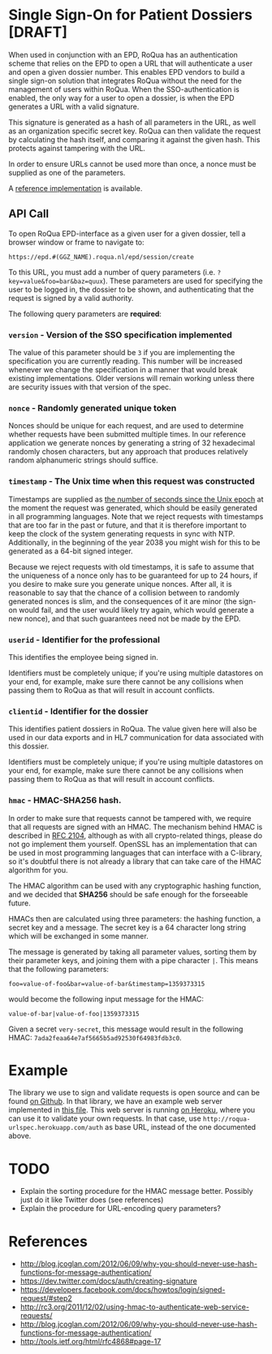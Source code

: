 Single Sign-On for Patient Dossiers [DRAFT]
===========================================

When used in conjunction with an EPD, RoQua has an authentication scheme that relies on the EPD to open a URL that will authenticate a user and open a given dossier number. This enables EPD vendors to build a single sign-on solution that integrates RoQua without the need for the management of users within RoQua. When the SSO-authentication is enabled, the only way for a user to open a dossier, is when the EPD generates a URL with a valid signature.

This signature is generated as a hash of all parameters in the URL, as well as an organization specific secret key. RoQua can then validate the request by calculating the hash itself, and comparing it against the given hash. This protects against tampering with the URL.

In order to ensure URLs cannot be used more than once, a nonce must be supplied as one of the parameters.

A [reference implementation](https://github.com/roqua/authmac) is available.

## API Call

To open RoQua EPD-interface as a given user for a given dossier, tell a browser
window or frame to navigate to:

`https://epd.#(GGZ_NAME).roqua.nl/epd/session/create`

To this URL, you must add a number of query parameters (i.e. `?key=value&foo=bar&baz=quux`). These parameters are used for specifying the user to be logged in, the dossier to be shown, and authenticating that the request is signed by a valid authority.

The following query parameters are **required**:

### `version` - Version of the SSO specification implemented

The value of this parameter should be `3` if you are implementing the specification you are currently reading. This number will be increased whenever we change the specification in a manner that would break existing implementations. Older versions will remain working unless there are security issues with that version of the spec.

### `nonce` - Randomly generated unique token

Nonces should be unique for each request, and are used to determine whether requests have been submitted multiple times. In our reference application we generate nonces by generating a string of 32 hexadecimal randomly chosen characters, but any approach that produces relatively random alphanumeric strings should suffice.

### `timestamp` - The Unix time when this request was constructed

Timestamps are supplied as [the number of seconds since the Unix epoch](http://en.wikipedia.org/wiki/Unix_time) at the moment the request was generated, which should be easily generated in all programming languages. Note that we reject requests with timestamps that are too far in the past or future, and that it is therefore important to keep the clock of the system generating requests in sync with NTP. Additionally, in the beginning of the year 2038 you might wish for this to be generated as a 64-bit signed integer.

Because we reject requests with old timestamps, it is safe to assume that the uniqueness of a nonce only has to be guaranteed for up to 24 hours, if you desire to make sure you generate unique nonces. After all, it is reasonable to say that the chance of a collision between to randomly generated nonces is slim, and the consequences of it are minor (the sign-on would fail, and the user would likely try again, which would generate a new nonce), and that such guarantees need not be made by the EPD.

### `userid` - Identifier for the professional

This identifies the employee being signed in.

Identifiers must be completely unique; if you're using multiple datastores on your end, for example, make sure there cannot be any collisions when passing them to RoQua as that will result in account conflicts.

### `clientid` - Identifier for the dossier

This identifies patient dossiers in RoQua. The value given here will also be used in our data exports and in HL7 communication for data associated with this dossier.

Identifiers must be completely unique; if you're using multiple datastores on your end, for example, make sure there cannot be any collisions when passing them to RoQua as that will result in account conflicts.

### `hmac` - HMAC-SHA256 hash.

In order to make sure that requests cannot be tampered with, we require that all requests are signed with an HMAC. The mechanism behind HMAC is described in [RFC 2104](http://www.ietf.org/rfc/rfc2104.txt), although as with all crypto-related things, please do not go implement them yourself. OpenSSL has an implementation that can be used in most programming languages that can interface with a C-library, so it's doubtful there is not already a library that can take care of the HMAC algorithm for you.

The HMAC algorithm can be used with any cryptographic hashing function, and we decided that **SHA256** should be safe enough for the forseeable future.

HMACs then are calculated using three parameters: the hashing function, a secret key and a message. The secret key is a 64 character long string which will be exchanged in some manner.

The message is generated by taking all parameter values, sorting them by their parameter keys, and joining them with a pipe character `|`. This means that the following parameters:

```
foo=value-of-foo&bar=value-of-bar&timestamp=1359373315
```

would become the following input message for the HMAC:

```
value-of-bar|value-of-foo|1359373315
```

Given a secret `very-secret`, this message would result in the following HMAC: `7ada2feaa64e7af5665b5ad92530f64983fdb3c0`.

# Example

The library we use to sign and validate requests is open source and can be found [on Github](https://github.com/roqua/authmac). In that library, we have an example web server implemented in [this file](https://github.com/roqua/authmac/blob/master/example/app.rb). This web server is running [on Heroku](http://roqua-urlspec.herokuapp.com), where you can use it to validate your own requests. In that case, use `http://roqua-urlspec.herokuapp.com/auth` as base URL, instead of the one documented above.

# TODO

* Explain the sorting procedure for the HMAC message better. Possibly just do it like Twitter does (see references)
* Explain the procedure for URL-encoding query parameters?

# References

* http://blog.jcoglan.com/2012/06/09/why-you-should-never-use-hash-functions-for-message-authentication/
* https://dev.twitter.com/docs/auth/creating-signature
* https://developers.facebook.com/docs/howtos/login/signed-request/#step2
* http://rc3.org/2011/12/02/using-hmac-to-authenticate-web-service-requests/
* http://blog.jcoglan.com/2012/06/09/why-you-should-never-use-hash-functions-for-message-authentication/
* http://tools.ietf.org/html/rfc4868#page-17